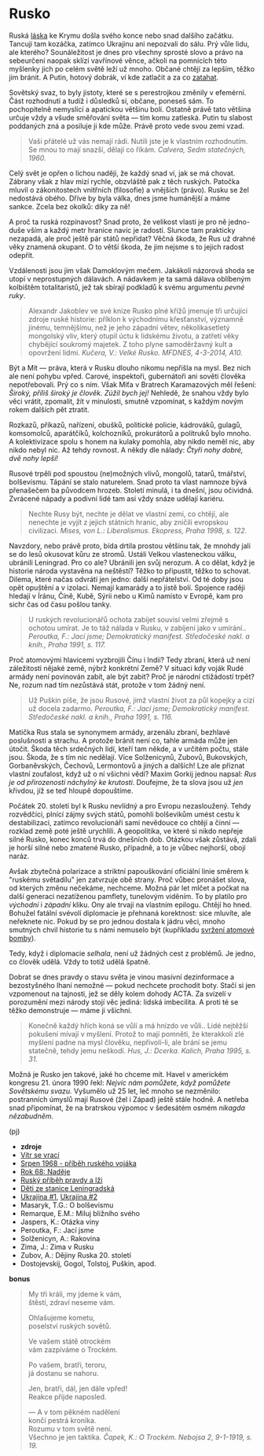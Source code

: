 Rusko
=====

Ruská [láska](http://www.divadlonavinohradech.com/divadelni-hra/Laska-na-Krymu)
ke Krymu došla svého konce
nebo snad dalšího začátku. Tancují tam kozáčka,
zatímco Ukrajinu ani nepozvali do sálu.
Prý vůle lidu, ale kterého? Sounáležitost
je dnes pro všechny sprosté slovo a právo
na sebeurčení naopak sklízí vavřínové věnce,
ačkoli na pomnících této myšlenky jich po
celém světě leží už mnoho. Občané chtějí
za lepším, těžko jim bránit. A Putin,
hotový dobrák, ví kde zatlačit a za co [zatahat](http://youtu.be/sUNslUmQNiw).

Sovětský svaz, to byly jistoty, které se s perestrojkou
změnily v efemérní. Část rozhodnutí a tudíž i důsledků si,
občane, poneseš sám. To pochopitelně nemyslící a apatickou
většinu bolí. Ostatně právě tato většina určuje vždy a všude
směřování světa — tím komu zatleská. Putin tu slabost
poddaných zná a posiluje ji kde může. Právě proto vede
svou zemi vzad.

> Vaši přátelé už vás nemají rádi. Nutili jste je
> k vlastním rozhodnutím. Se mnou to mají snazší,
> dělají co říkám.
> *Calvera, Sedm statečných, 1960.*

Celý svět je opřen o lichou naději, že každý
snad ví, jak se má chovat. Zábrany však z hlav
mizí rychle, obzvláště pak z těch ruských.
Patočka mluvil o zákonitostech vnitřních (filosofie)
a vnějších (právo). Rusku se žel nedostává obého.
Dříve by byla válka, dnes jsme humánější a máme sankce.
Zcela bez okolků: díky za ně!

A proč ta ruská rozpínavost? Snad proto, že velikost
vlasti je pro ně jedno-duše vším a každý metr hranice
navíc je radostí. Slunce tam prakticky nezapadá, ale
proč ještě pár států nepřidat? Věčná škoda,
že Rus už drahné věky znamená okupant.
O to větší škoda, že jim nejsme s to
jejich radost odepřít.

Vzdálenosti jsou jim však Damoklovým mečem.
Jakákoli názorová shoda se utopí v neprostupných
dálavách. A nádavkem je ta samá dálava oblíbeným
kolbištěm totalitaristů, jež tak sbírají podkladů
k svému argumentu *pevné ruky*.

> Alexandr Jakoblev ve své knize Rusko plné
> křížů jmenuje tři určující zdroje ruské historie:
> příklon k východnímu křesťanství, významně jinému,
> temnějšímu, než je jeho západní větev, několikasetletý
> mongolský vliv, který otupil úctu k lidskému životu,
> a zatřetí věky chybějící soukromý majetek. Z toho
> plyne samoděržavný kult a opovržení lidmi.
> *Kučera, V.: Velké Rusko. MFDNES, 4-3-2014, A10.*

Být a Mít — práva, která v Rusku dlouho nikomu
nepřišla na mysl. Bez nich ale není pohybu vpřed.
Carové, inspektoři, gubernátoři ani
sověti člověka nepotřebovali. Prý co s ním.
Však Míťa v Bratrech Karamazových měl řešení:
*Široký, příliš široký je člověk. Zúžil bych jej!*
Nehledě, že snahou vždy bylo věci vrátit,
zpomalit, žít v minulosti, smutně vzpomínat,
s každým novým rokem dalších pět ztratit.

Rozkazů, příkazů, nařízení, obušků, politické
policie, kádrováků, gulagů, komsomolců,
aparátčíků, kolchozníků, prokurátorů a politruků
bylo mnoho. A kolektivizace spolu s honem na kulaky
pomohla, aby nikdo neměl nic, aby nikdo nebyl nic.
Až tehdy rovnost. A někdy dle nálady:
*Čtyři nohy dobré, dvě nohy lepší!*

Rusové trpěli pod spoustou (ne)možných vlivů, mongolů,
tatarů, tmářství, bolševismu. Tápání se stalo
naturelem. Snad proto ta vlast namnoze bývá přenašečem
ba původcem hrozeb. Století minulá, i ta dnešní, jsou
očividná. Zvrácené nápady a podivní lidé tam asi vždy
snáze udělají kariéru.

> Nechte Rusy být, nechte je dělat ve vlastní zemi,
> co chtějí, ale nenechte je vyjít z jejich státních
> hranic, aby zničili evropskou civilizaci.
> *Mises, von L.: Liberalismus. Ekopress, Praha 1998, s. 122.*

Navzdory, nebo právě proto, bída drtila prostou většinu
tak, že mnohdy jali se do lesů okusovat kůru ze stromů.
Ustáli Velkou vlasteneckou válku, ubránili Leningrad.
Pro co ale? Ubránili jen svůj nerozum. A co dělat,
když je historie národa vystavěna na neštěstí?
Těžko to připustit, těžko to schovat.
Dilema, které načas odvrátí jen jedno: další
nepřátelství. Od té doby jsou opět opuštění a v izolaci.
Nemají kamarády a to jistě bolí. Spojence raději hledají
v Íránu, Číně, Kubě, Sýrii nebo u Kimů namísto
v Evropě, kam pro sichr čas od času pošlou tanky.

> U ruských revolucionářů ochota zabíjet souvisí velmi
> zřejmě s ochotou umírat. Je to táž nálada v Rusku,
> v zabíjení jako v umírání..
> *Peroutka, F.: Jací jsme; Demokratický manifest. Středočeské nakl. a knih., Praha 1991, s. 117.*

Proč atomovými hlavicemi vyzbrojili Čínu i Indii?
Tedy zbraní, která už není záležitostí
nějaké země, nýbrž konkrétní Země? V situaci kdy
voják Rudé armády není povinován zabít, ale být zabit?
Proč je národní ctižádostí trpět? Ne, rozum nad tím nezůstává
stát, protože v tom žádný není.

> Už Puškin píše, že jsou Rusové, jimž vlastní
> život za půl kopejky a cizí už docela zadarmo.
> *Peroutka, F.: Jací jsme; Demokratický manifest. Středočeské nakl. a knih., Praha 1991, s. 116.*

Matička Rus stala se synonymem armády, arzenálu
zbraní, bezhlavé poslušnosti a strachu. A protože
bránit není co, tahle armáda může jen útočit.
Škoda těch srdečných lidí, kteří tam někde,
a v určitém počtu, stále jsou. Škoda, že s tím
nic nedělají. Více Solženicynů, Zubovů, Bukovských,
Gorbaněvských, Čechovů, Lermontovů a jiných a dalších!
Lze ale přiznat vlastní zoufalost, když už o ní všichni vědí?
Maxim Gorkij jednou napsal: *Rus je od přirozenosti náchylný ke krutosti*.
Doufejme, že ta slova jsou už *jen* křivdou, jíž se teď hloupě dopouštíme.

Počátek 20. století byl k Rusku nevlídný a pro Evropu nezasloužený.
Tehdy rozvědčíci, plnící zájmy svých států, pomohli bolševikům
umést cestu k destabilizaci, zatímco revolucionáři sami nevědouce
co chtějí a činní — rozklad země poté ještě urychlili. A geopolitika,
ve které si nikdo nepřeje silné Rusko, konec konců trvá do dnešních dob.
Otázkou však zůstává, zdali je horší silné nebo zmatené Rusko, případně,
a to je vůbec nejhorší, obojí naráz.

Avšak zbytečná polarizace a striktní papouškování oficiální linie
směrem k "ruskému světadílu" jen zatvrzuje obě strany. Proč vůbec pronášet slova,
od kterých změnu nečekáme, nechceme. Možná pár let mlčet a počkat
na další generaci nezatíženou pamflety, tunelovým viděním.
To by platilo pro *východní* i *západní* kliku.
Ony ale trvají na vlastním epilogu. Chtějí ho hned.
Bohužel fatální svévolí diplomacie je
přehnaná korektnost: sice mluvíte,
ale neřeknete nic. Pokud by se pro jednou
dostala k jádru věci, mnoho smutných chvil
historie tu s námi nemuselo být
(kupříkladu [svržení atomové bomby](http://www.ceskatelevize.cz/porady/10488437622-americke-stoleti-ocima-olivera-stonea/213382555990003-atomova-bomba/)).

Tedy, když i diplomacie *selhala*, není už
žádných cest z problémů. Je jedno, co člověk
udělá. Vždy to totiž udělá špatně.

Dobrat se dnes pravdy o stavu světa je vinou
masívní dezinformace a bezostyšného lhaní
nemožné — pokud nechcete prochodit boty.
Stačí si jen vzpomenout na tajnosti,
jež se děly kolem dohody ACTA.
Za svízelí v porozumění mezi národy stojí
věc jediná: lidská imbecilita. A proti té
se těžko demonstruje — máme ji všichni.

> Konečně každý hřích koná se vůlí a má hnízdo
> ve vůli.. Lidé nejtěžší pokušení mívají v myšlení.
> Protož to mají pomněti, že kterakkoli zlé myšlení
> padne na mysl člověku, nepřivolí-li, ale brání se
> jemu statečně, tehdy jemu neškodí.
> *Hus, J.: Dcerka. Kalich, Praha 1995, s. 31.*

Možná je Rusko jen takové, jaké ho chceme mít.
Havel v americkém kongresu 21. února 1990 řekl:
*Nejvíc nám pomůžete, když pomůžete Sovětskému svazu.*
Vyšumělo už 25 let, leč mnoho se nezměnilo:
postranních úmyslů mají Rusové (žel i Západ)
ještě stále hodně. A netřeba snad připomínat,
že na bratrskou výpomoc v šedesátém osmém
*nikagda nězabudněm*.

(pj)

* __zdroje__
* [Vítr se vrací](http://prehravac.rozhlas.cz/audio/2876556)
* [Srpen 1968 - příběh ruského vojáka](http://prehravac.rozhlas.cz/audio/433702)
* [Rok 68: Naděje](http://www.ceskatelevize.cz/porady/10192661914-rok-68/20756226860-nadeje/)
* [Ruský příběh pravdy a lži](http://www.ceskatelevize.cz/porady/1142743803-reporteri-ct/214452801240019/video/327399)
* [Děti ze stanice Leningradská](http://youtu.be/0JW6Qslwd3w)
* [Ukrajina #1](http://www.radio1.cz/archiv-poradu/stahnout/36545-hudba-porady-2014-zatisi-2014-01-29-jero-phdr-michael-romancov-ukrajina-mp3),
[Ukrajina #2](http://video.aktualne.cz/dvtv/putin-je-mekkej-mel-bych-mu-radit-rika-sef-pratel-ruska/r~e1b4f00087a611e498be002590604f2e/)
* Masaryk, T.G.: O bolševismu
* Remarque, E.M.: Miluj bližního svého
* Jaspers, K.: Otázka viny
* Peroutka, F.: Jací jsme
* Solženicyn, A.: Rakovina
* Zima, J.: Zima v Rusku
* Zubov, A.: Dějiny Ruska 20. století
* Dostojevskij, Gogol, Tolstoj, Puškin, apod.

__bonus__
> My tři králi, my jdeme k vám,  
> štěstí, zdraví neseme vám.
>
> Ohlašujeme kometu,  
> poselství ruských sovětů.
>
> Ve vašem státě otrockém  
> vám zazpíváme o Trockém.  
>
> Po vašem, bratři, teroru,  
> já dostanu se nahoru.
>
> Jen, bratři, dál, jen dále vpřed!  
> Reakce přijde naposled.
>
> — A v tom pěkném nadělení  
> končí pestrá kronika.  
> Rozumu v tom světě není.  
> Všechno je jen taktika.
> *Čapek, K.: O Trockém. Nebojsa 2, 9-1-1919, s. 19.*

